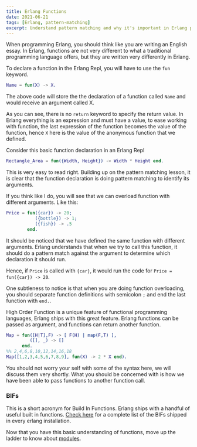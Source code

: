 ```yaml
---
title: Erlang Functions
date: 2021-06-21
tags: [Erlang, pattern-matching]
excerpt: Understand pattern matching and why it's important in Erlang programming
---
```


When programming Erlang, you should think like you are writing an English essay. In Erlang, functions are not very different to what a traditional programming language offers, but they are written very differently in Erlang.

To declare a function in the Erlang Repl, you will have to use the `fun` keyword.

```erlang
Name = fun(X) -> X.
```

The above code will store the the declaration of a function called `Name` and would receive an argument called X.

As you can see, there is no `return` keyword to specify the return value. In Erlang everything is an expression and must have a value, to ease working with function, the last expression of the function becomes the value of the function, hence `X` here is the value of the anonymous function that we defined.

Consider this basic function declaration in an Erlang Repl

```erlang
Rectangle_Area = fun({Width, Height}) -> Width * Height end.
```

This is very easy to read right. Building up on the pattern matching lesson, it is clear that the function declaration is doing pattern matching to identify its arguments.

If you think like I do, you will see that we can overload function with different arguments. Like this:

```erlang
Price = fun({car}) -> 20;
           ({bottle}) -> 1;
           ({fish}) -> .5
        end.
```

It should be noticed that we have defined the same function with different arguments. Erlang understands that when we try to call this function, it should do a pattern match against the argument to determine which declaration it should run.

Hence, if `Price` is called with `{car}`, it would run the code for `Price = fun({car}) -> 20`.

One subtleness to notice is that when you are doing function overloading, you should separate function definitions with semicolon `;` and end the last function with `end.`.

High Order Function is a unique feature of functional programming languages, Erlang ships with this great feature. Erlang functions can be passed as argument, and functions can return another function.

```erlang
Map = fun([H|T],F) -> [ F(H) | map(F,T) ],
         ([], _) -> []
      end.
%% 2,4,6,8,10,12,14,16,18
Map([1,2,3,4,5,6,7,8,9], fun(X) -> 2 * X end).
```

You should not worry your self with some of the syntax here, we will discuss them very shortly. What you should be concerned with is how we have been able to pass functions to another function call.

### BIFs

This is a short acronym for Build In Functions. Erlang ships with a handful of useful built in functions. [Check here]() for a complete list of the BIFs shipped in every erlang installation.

Now that you have this basic understanding of functions, move up the ladder to know about [modules](/blog/erlang-modules).
